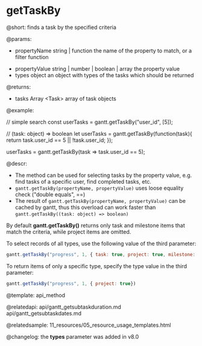 getTaskBy
=============

@short:
	finds a task by the specified criteria

@params:
- propertyName			string | function			the name of the property to match, or a filter function
* propertyValue			string | number | boolean | array		the property value
* types					object					an object with types of the tasks which should be returned

@returns:
- tasks			Array &lt;Task&gt;		array of task objects

@example:

// simple search
const userTasks = gantt.getTaskBy("user_id", [5]);

// (task: object) => boolean
let userTasks = gantt.getTaskBy(function(task){
   return task.user_id == 5 || !task.user_id;
});

userTasks = gantt.getTaskBy(task => task.user_id == 5);


@descr:

- The method can be used for selecting tasks by the property value, e.g. find tasks of a specific user, find completed tasks, etc.
- `gantt.getTaskBy(propertyName, propertyValue)` uses loose equality check ("double equals", ==)
- The result of `gantt.getTaskBy(propertyName, propertyValue)` can be cached by gantt, thus this overload can work faster than `gantt.getTaskBy((task: object) => boolean)`

By default **gantt.getTaskBy()** returns only task and milestone items that match the criteria, while project items are omitted.

To select records of all types, use the following value of the third parameter:

~~~js
gantt.getTaskBy("progress", 1, { task: true, project: true, milestone: true });
~~~

To return items of only a specific type, specify the type value in the third parameter:

~~~js
gantt.getTaskBy("progress", 1, { project: true})
~~~

@template:	api_method

@relatedapi:
api/gantt_getsubtaskduration.md
api/gantt_getsubtaskdates.md

@relatedsample:
	11_resources/05_resource_usage_templates.html

@changelog: the **types** parameter was added in v8.0